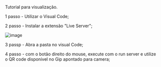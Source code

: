 Tutorial para visualização.

1 passo - Utilizar o Visual Code;

2 passo - Instalar a extensão "Live Server";

![image](https://user-images.githubusercontent.com/82855716/172257957-c147defa-c488-41c5-ad66-9547bc19c701.png)

3 passp - Abra a pasta no visual Code;

4 passo - com o botão direito do mouse, execute com o run server e utilize o QR code disponivel no Gip apontado para camera;
